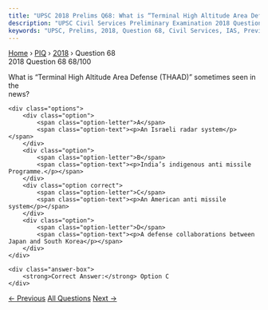 ```yaml
---
title: "UPSC 2018 Prelims Q68: What is “Terminal High Altitude Area Defense (THAAD)” someti..."
description: "UPSC Civil Services Preliminary Examination 2018 Question 68 with options and answer"
keywords: "UPSC, Prelims, 2018, Question 68, Civil Services, IAS, Previous Year Questions"
---
```


<nav class="breadcrumb">
    <a href="../../">Home</a>
    <span>›</span>
    <a href="../">PIQ</a>
    <span>›</span>
    <a href="./">2018</a>
    <span>›</span>
    <span>Question 68</span>
</nav>

<div class="question-header">
    <div class="question-meta">
        <span class="year-badge">2018</span>
        <span class="question-number">Question 68</span>
        <span class="progress">68/100</span>
    </div>
    <div class="progress-bar">
        <div class="progress-fill" style="width: 68.0%"></div>
    </div>
</div>

<div class="question-content">
    <div class="question-text">
        <p>What is “Terminal High Altitude Area Defense (THAAD)” sometimes seen in the<br />
news?</p>
    </div>
    
    <div class="options">
        <div class="option">
            <span class="option-letter">A</span>
            <span class="option-text"><p>An Israeli radar system</p></span>
        </div>
        <div class="option">
            <span class="option-letter">B</span>
            <span class="option-text"><p>India’s indigenous anti missile Programme.</p></span>
        </div>
        <div class="option correct">
            <span class="option-letter">C</span>
            <span class="option-text"><p>An American anti missile system</p></span>
        </div>
        <div class="option">
            <span class="option-letter">D</span>
            <span class="option-text"><p>A defense collaborations between Japan and South Korea</p></span>
        </div>
    </div>

    <div class="answer-box">
        <strong>Correct Answer:</strong> Option C
    </div>
</div>

<div class="question-nav">
    <a href="../q067-the-wellknown-painting-bani-thani-belongs-to-the/" class="nav-btn prev">← Previous</a>
    <a href="../" class="nav-btn center">All Questions</a>
    <a href="../q069-with-references-to-cultural-history-of-india-consi/" class="nav-btn next">Next →</a>
</div>
